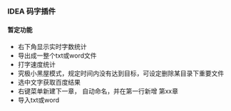 ### IDEA 码字插件

#### 暂定功能

- 右下角显示实时字数统计
- 导出成一整个txt或word文件
- 打字速度统计
- 究极小黑屋模式，规定时间内没有达到目标，可设定删除某目录下重要文件
- 选中文字获取百度结果
- 右键菜单新建下一章， 自动命名，并在第一行新增 第xx章
- 导入txt或word